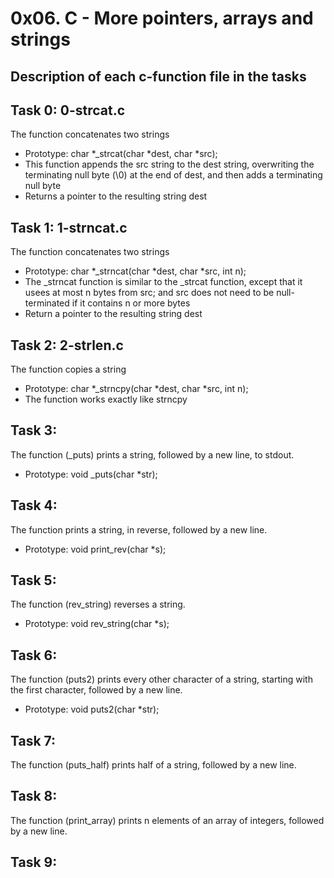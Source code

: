 # 0x06. C - More pointers, arrays and strings

## Description of each c-function file in the tasks

## Task 0: 0-strcat.c

The function concatenates two strings
- Prototype: char *_strcat(char *dest, char *src);
- This function appends the src string to the dest string, overwriting the terminating null byte (\0) at the end of dest, and then adds a terminating null byte
- Returns a pointer to the resulting string dest

## Task 1: 1-strncat.c

The function concatenates two strings
- Prototype: char *_strncat(char *dest, char *src, int n);
- The _strncat function is similar to the _strcat function, except that
it usees at most n bytes from src; and src does not need to be null-terminated if it contains n or more bytes
- Return a pointer to the resulting string dest

## Task 2: 2-strlen.c

The function copies a string
- Prototype: char *_strncpy(char *dest, char *src, int n);
- The function works exactly like strncpy

## Task 3: 

The function (_puts) prints a string, followed by a new line, to stdout.
- Prototype: void _puts(char *str);

## Task 4:

The function prints a string, in reverse, followed by a new line.
- Prototype: void print_rev(char *s);

## Task 5: 

The function (rev_string) reverses a string.
- Prototype: void rev_string(char *s);

## Task 6:

The function (puts2) prints every other character of a string, starting with the first character, followed by a new line.
- Prototype: void puts2(char *str);

## Task 7:

The function (puts_half) prints half of a string, followed by a new line.

## Task 8: 

The function (print_array) prints n elements of an array of integers, followed by a new line.

## Task 9:

